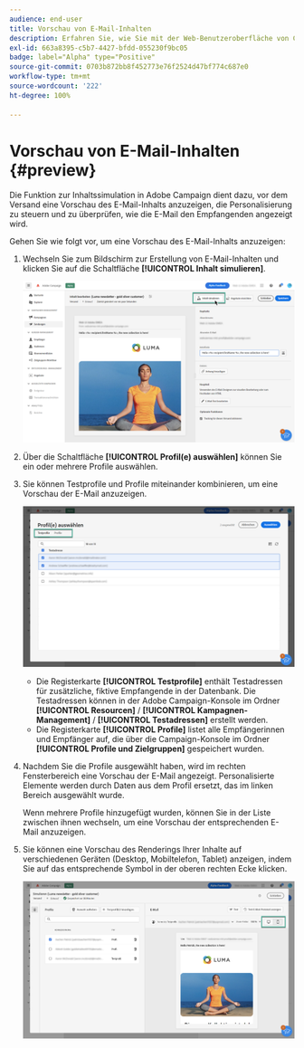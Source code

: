```yaml
---
audience: end-user
title: Vorschau von E-Mail-Inhalten
description: Erfahren Sie, wie Sie mit der Web-Benutzeroberfläche von Campaign eine Vorschau Ihres E-Mail-Inhalts anzeigen können.
exl-id: 663a8395-c5b7-4427-bfdd-055230f9bc05
badge: label="Alpha" type="Positive"
source-git-commit: 0703b872bb8f452773e76f2524d47bf774c687e0
workflow-type: tm+mt
source-wordcount: '222'
ht-degree: 100%

---
```



# Vorschau von E-Mail-Inhalten {#preview}


Die Funktion zur Inhaltssimulation in Adobe Campaign dient dazu, vor dem Versand eine Vorschau des E-Mail-Inhalts anzuzeigen, die Personalisierung zu steuern und zu überprüfen, wie die E-Mail den Empfangenden angezeigt wird.

Gehen Sie wie folgt vor, um eine Vorschau des E-Mail-Inhalts anzuzeigen:

1. Wechseln Sie zum Bildschirm zur Erstellung von E-Mail-Inhalten und klicken Sie auf die Schaltfläche **[!UICONTROL Inhalt simulieren]**.

   ![](assets/simulate.png)

1. Über die Schaltfläche **[!UICONTROL Profil(e) auswählen]** können Sie ein oder mehrere Profile auswählen.
1. Sie können Testprofile und Profile miteinander kombinieren, um eine Vorschau der E-Mail anzuzeigen.

   ![](assets/preview-profile.png)

   * Die Registerkarte **[!UICONTROL Testprofile]** enthält Testadressen für zusätzliche, fiktive Empfangende in der Datenbank. Die Testadressen können in der Adobe Campaign-Konsole im Ordner **[!UICONTROL Resourcen]** / **[!UICONTROL Kampagnen-Management]** / **[!UICONTROL Testadressen]** erstellt werden.
   * Die Registerkarte **[!UICONTROL Profile]** listet alle Empfängerinnen und Empfänger auf, die über die Campaign-Konsole im Ordner **[!UICONTROL Profile und Zielgruppen]** gespeichert wurden.

1. Nachdem Sie die Profile ausgewählt haben, wird im rechten Fensterbereich eine Vorschau der E-Mail angezeigt. Personalisierte Elemente werden durch Daten aus dem Profil ersetzt, das im linken Bereich ausgewählt wurde.

   Wenn mehrere Profile hinzugefügt wurden, können Sie in der Liste zwischen ihnen wechseln, um eine Vorschau der entsprechenden E-Mail anzuzeigen.

1. Sie können eine Vorschau des Renderings Ihrer Inhalte auf verschiedenen Geräten (Desktop, Mobiltelefon, Tablet) anzeigen, indem Sie auf das entsprechende Symbol in der oberen rechten Ecke klicken.

   ![](assets/preview.png)


